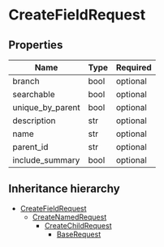 

# CreateFieldRequest

## Properties

Name | Type | Required
-------- | -------- | --------
branch | bool | optional
searchable | bool | optional
unique_by_parent | bool | optional
description | str | optional
name | str | optional
parent_id | str | optional
include_summary | bool | optional




## Inheritance hierarchy


* [CreateFieldRequest](CreateFieldRequest.md)
    * [CreateNamedRequest](CreateNamedRequest.md)
        * [CreateChildRequest](CreateChildRequest.md)
            * [BaseRequest](BaseRequest.md)
